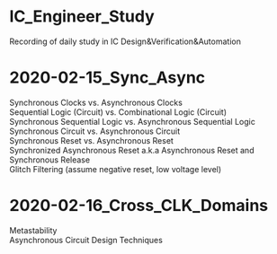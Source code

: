 # IC_Engineer_Study
 Recording of daily study in IC Design&Verification&Automation
# 2020-02-15_Sync_Async
 Synchronous Clocks vs. Asynchronous Clocks  
 Sequential Logic (Circuit) vs. Combinational Logic (Circuit)  
 Synchronous Sequential Logic vs. Asynchronous Sequential Logic  
 Synchronous Circuit vs. Asynchronous Circuit  
 Synchronous Reset vs. Asynchronous Reset   
 Synchronized Asynchronous Reset a.k.a Asynchronous Reset and Synchronous Release  
 Glitch Filtering (assume negative reset, low voltage level)  
# 2020-02-16_Cross_CLK_Domains  
 Metastability  
 Asynchronous Circuit Design Techniques  
